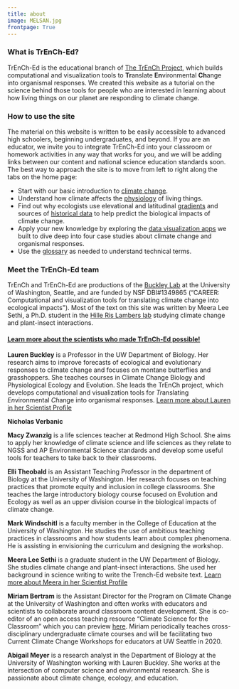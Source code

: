 ```yaml
---
title: about
image: MELSAN.jpg
frontpage: True
---
```


### What is TrEnCh-Ed?

TrEnCh-Ed is the educational branch of <a href="https://trenchproject.github.io/" target="_blank">The TrEnCh Project</a>, which builds computational and visualization tools to <b>Tr</b>anslate <b>En</b>vironmental <b>Ch</b>ange into organismal responses. We created this website as a tutorial on the science behind those tools for people who are interested in learning about how living things on our planet are responding to climate change.

### How to use the site

The material on this website is written to be easily accessible to advanced high schoolers, beginning undergraduates, and beyond. If you are an educator, we invite you to integrate  TrEnCh-Ed into your classroom or homework activities in any way that works for you, and we will be adding links between our content and national science education standards soon. The best way to approach the site is to move from left to right along the tabs on the home page:

* Start with our basic introduction to <a href="https://trench-ed.github.io/#climate-change" target="_blank">climate change</a>.
* Understand how climate affects the <a href="https://trench-ed.github.io/#physiology" target="_blank">physiology</a> of living things.
* Find out why ecologists use elevational and latitudinal <a href="https://trench-ed.github.io/#gradients" target="_blank">gradients</a> and sources of <a href="https://trench-ed.github.io/#Historical-Data" target="_blank">historical data</a> to help predict the biological impacts of climate change.
* Apply your new knowledge by exploring the <a href="https://trench-ed.github.io/#Data-Visualizations" target="_blank">data visualization apps</a> we built to dive deep into four case studies about climate change and organismal responses.
* Use the <a href="https://trench-ed.github.io/#glossary" target="_blank">glossary</a> as needed to understand technical terms.

### Meet the TrEnCh-Ed team

TrEnCh and TrEnCh-Ed are productions of the <a href="http://faculty.washington.edu/lbuckley/">Buckley Lab</a> at the University of Washington, Seattle, and are funded by NSF DBI#1349865 (“CAREER: Computational and visualization tools for translating climate change into ecological impacts"). Most of the text on this site was written by Meera Lee Sethi, a Ph.D. student in the <a href="https://faculty.washington.edu/jhrl/Index.html">Hille Ris Lambers lab</a> studying climate change and plant-insect interactions. 

#### [Learn more about the scientists who made TrEnCh-Ed possible!](#scientist-profiles)     


**Lauren Buckley** is a Professor in the UW Department of Biology. Her research aims to improve forecasts of ecological and evolutionary responses to climate change and focuses on montane butterflies and grasshoppers. She teaches courses in Climate Change Biology and Physiological Ecology and Evolution. She leads the TrEnCh project, which develops computational and visualization tools for *Tr*anslating *En*vironmental *Ch*ange into organismal responses. [Learn more about Lauren in her Scientist Profile](#scientist-profiles)

**Nicholas Verbanic**  
     
**Macy Zwanzig** is a life sciences teacher at Redmond High School. She aims to apply her knowledge of climate science and life sciences as they relate to NGSS and AP Environmental Science standards and develop some useful tools for teachers to take back to their classrooms. 
       
**Elli Theobald** is an Assistant Teaching Professor in the department of Biology at the University of Washington. Her research focuses on teaching practices that promote equity and inclusion in college classrooms. She teaches the large introductory biology course focused on Evolution and Ecology as well as an upper division course in the biological impacts of climate change.

**Mark Windschitl** is a faculty member in the College of Education at the University of Washington. He studies the use of ambitious teaching practices in classrooms and how students learn about complex phenomena.  He is assisting in envisioning the curriculum and designing the workshop.
        
**Meera Lee Sethi** is a graduate student in the UW Department of Biology. She studies climate change and plant-insect interactions. She used her background in science writing to write the Trench-Ed website text. [Learn more about Meera in her Scientist Profile](#scientist-profiles)
                
**Miriam Bertram** is the Assistant Director for the Program on Climate Change at the University of Washington and often works with educators and scientists to collaborate around classroom content development.  She is co-editor of an open access teaching resource “Climate Science for the Classroom” which you can preview <a href="https://uw.pressbooks.pub/climate/">here</a>. Miriam periodically teaches cross-disciplinary undergraduate climate courses and will be facilitating two Current Climate Change Workshops for educators at UW Seattle in 2020.  

**Abigail Meyer** is a research analyst in the Department of Biology at the University of Washington working with Lauren Buckley. She works at the intersection of computer science and environmental research. She is passionate about climate change, ecology, and education. 
